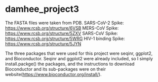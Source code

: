 # damhee_project3

The FASTA files were taken from PDB.
SARS-CoV-2 Spike:  https://www.rcsb.org/structure/6VSB
MERS-CoV Spike: https://www.rcsb.org/structure/5ZXV
SARS-CoV Spike: https://www.rcsb.org/structure/5WRG
HIV-1 binding Spike: https://www.rcsb.org/structure/5JYN

The three packages that were used for this project were seqinr, ggplot2, and Bioconductor. Seqinr and ggplot2 were already included, so I simply install.packge() the packages, and the instructions to download Bioconductor and its sub-packages were on their website(https://www.bioconductor.org/install/).
